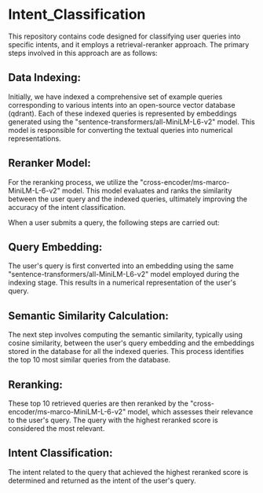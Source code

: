 # Intent_Classification
This repository contains code designed for classifying user queries into specific intents, and it employs a retrieval-reranker approach. The primary steps involved in this approach are as follows:

## Data Indexing: 
Initially, we have indexed a comprehensive set of example queries corresponding to various intents into an open-source vector database (qdrant). Each of these indexed queries is represented by embeddings generated using the "sentence-transformers/all-MiniLM-L6-v2" model. This model is responsible for converting the textual queries into numerical representations.

## Reranker Model: 
For the reranking process, we utilize the "cross-encoder/ms-marco-MiniLM-L-6-v2" model. This model evaluates and ranks the similarity between the user query and the indexed queries, ultimately improving the accuracy of the intent classification.

When a user submits a query, the following steps are carried out:

## Query Embedding: 
The user's query is first converted into an embedding using the same "sentence-transformers/all-MiniLM-L6-v2" model employed during the indexing stage. This results in a numerical representation of the user's query.

## Semantic Similarity Calculation: 
The next step involves computing the semantic similarity, typically using cosine similarity, between the user's query embedding and the embeddings stored in the database for all the indexed queries. This process identifies the top 10 most similar queries from the database.

## Reranking: 
These top 10 retrieved queries are then reranked by the "cross-encoder/ms-marco-MiniLM-L-6-v2" model, which assesses their relevance to the user's query. The query with the highest reranked score is considered the most relevant.

## Intent Classification: 
The intent related to the query that achieved the highest reranked score is determined and returned as the intent of the user's query.
